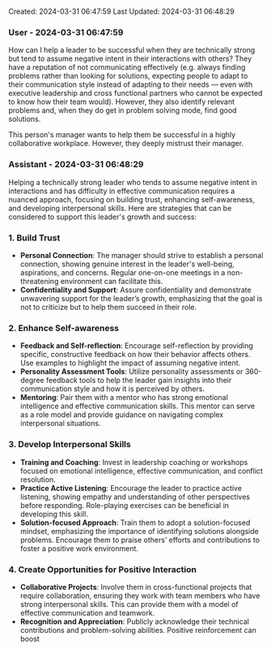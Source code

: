 # 

Created: 2024-03-31 06:47:59
Last Updated: 2024-03-31 06:48:29

### User - 2024-03-31 06:47:59

How can I help a leader to be successful when they are technically strong but tend to assume negative intent in their interactions with others? They have a reputation of not communicating effectively (e.g. always finding problems rather than looking for solutions, expecting people to adapt to their communication style instead of adapting to their needs — even with executive leadership and cross functional partners who cannot be expected to know how their team would). However, they also identify relevant problems and, when they do get in problem solving mode, find good solutions.

This person's manager wants to help them be successful in a highly collaborative workplace. However, they deeply mistrust their manager. 

### Assistant - 2024-03-31 06:48:29

Helping a technically strong leader who tends to assume negative intent in interactions and has difficulty in effective communication requires a nuanced approach, focusing on building trust, enhancing self-awareness, and developing interpersonal skills. Here are strategies that can be considered to support this leader's growth and success:

### 1. **Build Trust**
- **Personal Connection**: The manager should strive to establish a personal connection, showing genuine interest in the leader's well-being, aspirations, and concerns. Regular one-on-one meetings in a non-threatening environment can facilitate this.
- **Confidentiality and Support**: Assure confidentiality and demonstrate unwavering support for the leader’s growth, emphasizing that the goal is not to criticize but to help them succeed in their role.

### 2. **Enhance Self-awareness**
- **Feedback and Self-reflection**: Encourage self-reflection by providing specific, constructive feedback on how their behavior affects others. Use examples to highlight the impact of assuming negative intent.
- **Personality Assessment Tools**: Utilize personality assessments or 360-degree feedback tools to help the leader gain insights into their communication style and how it is perceived by others.
- **Mentoring**: Pair them with a mentor who has strong emotional intelligence and effective communication skills. This mentor can serve as a role model and provide guidance on navigating complex interpersonal situations.

### 3. **Develop Interpersonal Skills**
- **Training and Coaching**: Invest in leadership coaching or workshops focused on emotional intelligence, effective communication, and conflict resolution.
- **Practice Active Listening**: Encourage the leader to practice active listening, showing empathy and understanding of other perspectives before responding. Role-playing exercises can be beneficial in developing this skill.
- **Solution-focused Approach**: Train them to adopt a solution-focused mindset, emphasizing the importance of identifying solutions alongside problems. Encourage them to praise others’ efforts and contributions to foster a positive work environment.

### 4. **Create Opportunities for Positive Interaction**
- **Collaborative Projects**: Involve them in cross-functional projects that require collaboration, ensuring they work with team members who have strong interpersonal skills. This can provide them with a model of effective communication and teamwork.
- **Recognition and Appreciation**: Publicly acknowledge their technical contributions and problem-solving abilities. Positive reinforcement can boost

